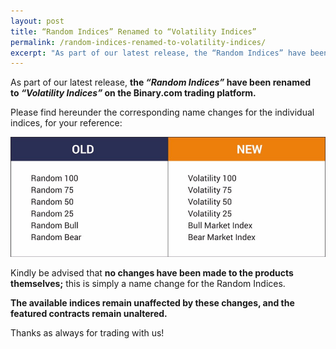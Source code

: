 ```yaml
---
layout: post
title: “Random Indices” Renamed to “Volatility Indices”
permalink: /random-indices-renamed-to-volatility-indices/
excerpt: "As part of our latest release, the “Random Indices” have been renamed to “Volatility Indices” on the Binary.com trading platform..."
---
```


As part of our latest release, **the *“Random Indices”* have been renamed to *“Volatility Indices”* on the Binary.com trading platform.**

Please find hereunder the corresponding name changes for the individual indices, for your reference: 

![](/images/blogpostpic-11.png)

Kindly be advised that **no changes have been made to the products themselves;** this is simply a name change for the Random Indices.

**The available indices remain unaffected by these changes, and the featured contracts remain unaltered.**

Thanks as always for trading with us!
